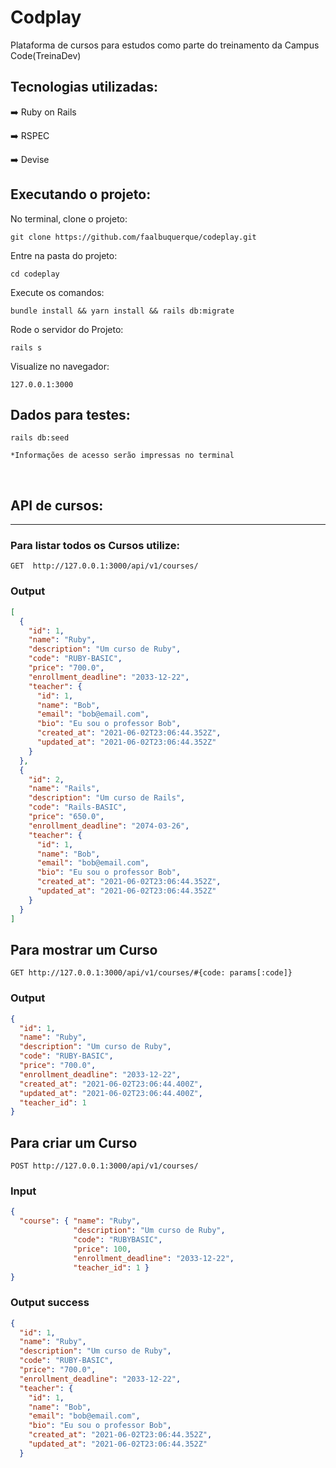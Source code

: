 # Codplay

Plataforma de cursos para estudos como parte do treinamento da Campus Code(TreinaDev)


## Tecnologias utilizadas:

➡️ Ruby on Rails

➡️ RSPEC

➡️ Devise


## Executando o projeto:

No terminal, clone o projeto:
```
git clone https://github.com/faalbuquerque/codeplay.git
```

Entre na pasta do projeto:
```
cd codeplay
```

Execute os comandos:
```
bundle install && yarn install && rails db:migrate
```

Rode o servidor do Projeto:
```
rails s
```

Visualize no navegador:
```
127.0.0.1:3000
```

## Dados para testes:

```
rails db:seed

*Informações de acesso serão impressas no terminal
```
<br>

## API de cursos:
---

### Para listar todos os Cursos utilize:
```
GET  http://127.0.0.1:3000/api/v1/courses/
```
### Output
```json
[
  {
    "id": 1,
    "name": "Ruby",
    "description": "Um curso de Ruby",
    "code": "RUBY-BASIC",
    "price": "700.0",
    "enrollment_deadline": "2033-12-22",
    "teacher": {
      "id": 1,
      "name": "Bob",
      "email": "bob@email.com",
      "bio": "Eu sou o professor Bob",
      "created_at": "2021-06-02T23:06:44.352Z",
      "updated_at": "2021-06-02T23:06:44.352Z"
    }
  },
  {
    "id": 2,
    "name": "Rails",
    "description": "Um curso de Rails",
    "code": "Rails-BASIC",
    "price": "650.0",
    "enrollment_deadline": "2074-03-26",
    "teacher": {
      "id": 1,
      "name": "Bob",
      "email": "bob@email.com",
      "bio": "Eu sou o professor Bob",
      "created_at": "2021-06-02T23:06:44.352Z",
      "updated_at": "2021-06-02T23:06:44.352Z"
    }
  }
]

```
## Para mostrar um Curso
```
GET http://127.0.0.1:3000/api/v1/courses/#{code: params[:code]}
```

### Output
```json
{
  "id": 1,
  "name": "Ruby",
  "description": "Um curso de Ruby",
  "code": "RUBY-BASIC",
  "price": "700.0",
  "enrollment_deadline": "2033-12-22",
  "created_at": "2021-06-02T23:06:44.400Z",
  "updated_at": "2021-06-02T23:06:44.400Z",
  "teacher_id": 1
}
```

## Para criar um Curso
```
POST http://127.0.0.1:3000/api/v1/courses/
```

### Input
```json
{ 
  "course": { "name": "Ruby",
              "description": "Um curso de Ruby",
              "code": "RUBYBASIC",
              "price": 100,
              "enrollment_deadline": "2033-12-22",
              "teacher_id": 1 }
}
```

### Output success
```json
{
  "id": 1,
  "name": "Ruby",
  "description": "Um curso de Ruby",
  "code": "RUBY-BASIC",
  "price": "700.0",
  "enrollment_deadline": "2033-12-22",
  "teacher": {
    "id": 1,
    "name": "Bob",
    "email": "bob@email.com",
    "bio": "Eu sou o professor Bob",
    "created_at": "2021-06-02T23:06:44.352Z",
    "updated_at": "2021-06-02T23:06:44.352Z"
  }
```
